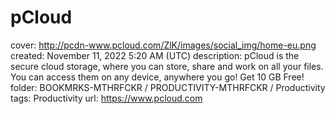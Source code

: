 # pCloud

cover: http://pcdn-www.pcloud.com/ZlK/images/social_img/home-eu.png
created: November 11, 2022 5:20 AM (UTC)
description: pCloud is the secure cloud storage, where you can store, share and work on all your files. You can access them on any device, anywhere you go! Get 10 GB Free!
folder: BOOKMRKS-MTHRFCKR / PRODUCTIVITY-MTHRFCKR / Productivity
tags: Productivity
url: https://www.pcloud.com